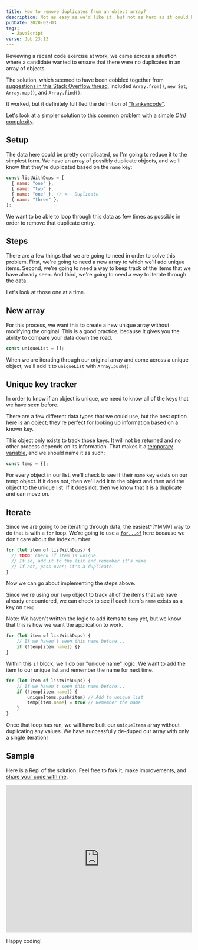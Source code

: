 ```yaml
---
title: How to remove duplicates from an object array?
description: Not as easy as we'd like it, but not as hard as it could be
pubDate: 2020-02-03
tags:
  - JavaScript
verse: Job 23:13
---
```


Reviewing a recent code exercise at work, we came across a situation where a candidate wanted to ensure that there were no duplicates in an array of objects.

The solution, which seemed to have been cobbled together from [suggestions in this Stack Overflow thread](https://stackoverflow.com/questions/2218999/remove-duplicates-from-an-array-of-objects-in-javascript), included `Array.from()`, `new Set`, `Array.map()`, and `Array.find()`.

It worked, but it definitely fulfilled the definition of ["frankencode"](https://www.urbandictionary.com/define.php?term=Frankencode).

Let's look at a simpler solution to this common problem with [a simple _O(n)_ complexity](https://en.wikipedia.org/wiki/Big_O_notation).

## Setup

The data here could be pretty complicated, so I'm going to reduce it to the simplest form. We have an array of possibly duplicate objects, and we'll know that they're duplicated based on the `name` key:

```js
const listWithDups = [
  { name: "one" },
  { name: "two" },
  { name: "one" }, // <-- Duplicate
  { name: "three" },
];
```

We want to be able to loop through this data as few times as possible in order to remove that duplicate entry.

## Steps

There are a few things that we are going to need in order to solve this problem. First, we're going to need a new array to which we'll add unique items. Second, we're going to need a way to keep track of the items that we have already seen. And third, we're going to need a way to iterate through the data.

Let's look at those one at a time.

## New array

For this process, we want this to create a new unique array without modifying the original. This is a good practice, because it gives you the ability to compare your data down the road.

```js
const uniqueList = [];
```

When we are iterating through our original array and come across a unique object, we'll add it to `uniqueList` with `Array.push()`.

## Unique key tracker

In order to know if an object is unique, we need to know all of the keys that we have seen before.

There are a few different data types that we could use, but the best option here is an object; they're perfect for looking up information based on a known key.

This object only exists to track those keys. It will not be returned and no other process depends on its information. That makes it a [temporary variable](https://en.wikipedia.org/wiki/Temporary_variable), and we should name it as such:

```js
const temp = {};
```

For every object in our list, we'll check to see if their `name` key exists on our temp object. If it does not, then we'll add it to the object and then add the object to the unique list. If it does not, then we know that it is a duplicate and can move on.

## Iterate

Since we are going to be iterating through data, the easiest^[YMMV] way to do that is with a `for` loop. We're going to use a [`for...of`](https://developer.mozilla.org/en-US/docs/Web/JavaScript/Reference/Statements/for...of) here because we don't care about the index number:

```js
for (let item of listWithDups) {
  // TODO: Check if item is unique.
  // If so, add it to the list and remember it's name.
  // If not, pass over; it's a duplicate.
}
```

Now we can go about implementing the steps above.

Since we're using our `temp` object to track all of the items that we have already encountered, we can check to see if each item's `name` exists as a key on `temp`.

Note: We haven't written the logic to add items to `temp` yet, but we know that this is how we want the application to work.

<!-- ```js/2 -->
```js
for (let item of listWithDups) {
    // If we haven't seen this name before...
    if (!temp[item.name]) {}
}
```

Within this `if` block, we'll do our "unique name" logic. We want to add the item to our unique list and remember the name for next time.

<!-- ```js/3-4 -->
```js
for (let item of listWithDups) {
    // If we haven't seen this name before...
    if (!temp[item.name]) {
        uniqueItems.push(item) // Add to unique list
        temp[item.name] = true // Remember the name
    }
}
```

Once that loop has run, we will have built our `uniqueItems` array without duplicating any values. We have successfully de-duped our array with only a single iteration!

## Sample

Here is a Repl of the solution. Feel free to fork it, make improvements, and [share your code with me](#comment-link).

<iframe height="400px" width="100%" src="https://repl.it/@SeanMcP/Unique-items-in-array?lite=true" scrolling="no" frameborder="no" allowtransparency="true" allowfullscreen="true" sandbox="allow-forms allow-pointer-lock allow-popups allow-same-origin allow-scripts allow-modals"></iframe>

Happy coding!
